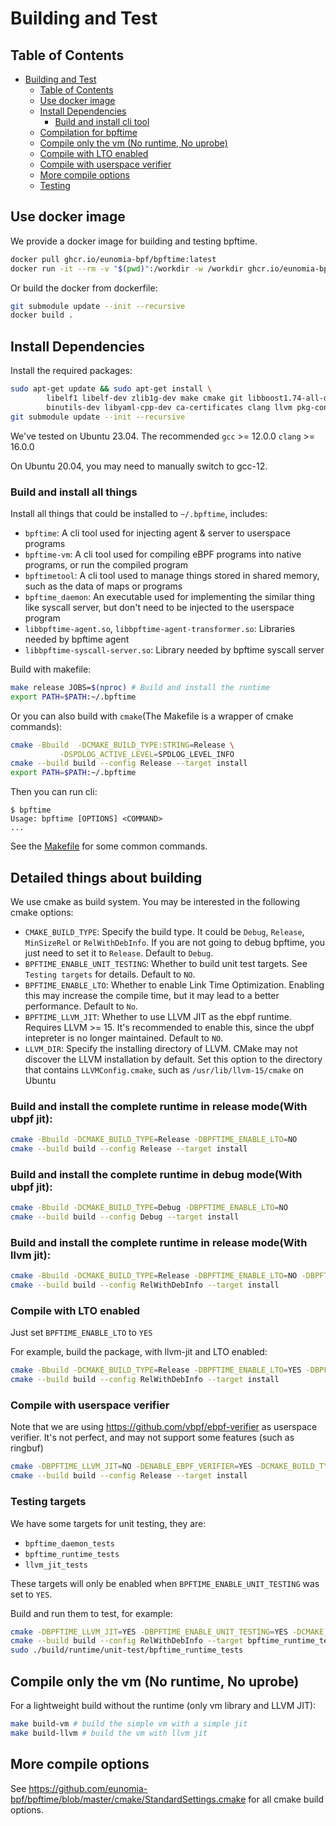 # Building and Test

## Table of Contents

- [Building and Test](#building-and-test)
  - [Table of Contents](#table-of-contents)
  - [Use docker image](#use-docker-image)
  - [Install Dependencies](#install-dependencies)
    - [Build and install cli tool](#build-and-install-cli-tool)
  - [Compilation for bpftime](#compilation-for-bpftime)
  - [Compile only the vm (No runtime, No uprobe)](#compile-only-the-vm-no-runtime-no-uprobe)
  - [Compile with LTO enabled](#compile-with-lto-enabled)
  - [Compile with userspace verifier](#compile-with-userspace-verifier)
  - [More compile options](#more-compile-options)
  - [Testing](#testing)

## Use docker image

We provide a docker image for building and testing bpftime.

```bash
docker pull ghcr.io/eunomia-bpf/bpftime:latest
docker run -it --rm -v "$(pwd)":/workdir -w /workdir ghcr.io/eunomia-bpf/bpftime:latest /bin/bash
```

Or build the docker from dockerfile:

```bash
git submodule update --init --recursive
docker build .
```

## Install Dependencies

Install the required packages:

```bash
sudo apt-get update && sudo apt-get install \
        libelf1 libelf-dev zlib1g-dev make cmake git libboost1.74-all-dev \
        binutils-dev libyaml-cpp-dev ca-certificates clang llvm pkg-config llvm-dev
git submodule update --init --recursive
```

We've tested on Ubuntu 23.04. The recommended `gcc` >= 12.0.0 `clang` >= 16.0.0

On Ubuntu 20.04, you may need to manually switch to gcc-12.

### Build and install all things

Install all things that could be installed to `~/.bpftime`, includes:
- `bpftime`: A cli tool used for injecting agent & server to userspace programs
- `bpftime-vm`: A cli tool used for compiling eBPF programs into native programs, or run the compiled program
- `bpftimetool`: A cli tool used to manage things stored in shared memory, such as the data of maps or programs
- `bpftime_daemon`: An executable used for implementing the similar thing like syscall server, but don't need to be injected to the userspace program
- `libbpftime-agent.so`, `libbpftime-agent-transformer.so`: Libraries needed by bpftime agent
- `libbpftime-syscall-server.so`: Library needed by bpftime syscall server

Build with makefile:

```bash
make release JOBS=$(nproc) # Build and install the runtime
export PATH=$PATH:~/.bpftime
```

Or you can also build with `cmake`(The Makefile is a wrapper of cmake commands):

```bash
cmake -Bbuild  -DCMAKE_BUILD_TYPE:STRING=Release \
           -DSPDLOG_ACTIVE_LEVEL=SPDLOG_LEVEL_INFO
cmake --build build --config Release --target install
export PATH=$PATH:~/.bpftime
```

Then you can run cli:

```console
$ bpftime
Usage: bpftime [OPTIONS] <COMMAND>
...
```

See the [Makefile](https://github.com/eunomia-bpf/bpftime/blob/master/Makefile) for some common commands.

## Detailed things about building

We use cmake as build system. You may be interested in the following cmake options:

- `CMAKE_BUILD_TYPE`: Specify the build type. It could be `Debug`, `Release`, `MinSizeRel` or `RelWithDebInfo`. If you are not going to debug bpftime, you just need to set it to `Release`. Default to `Debug`.
- `BPFTIME_ENABLE_UNIT_TESTING`: Whether to build unit test targets. See `Testing targets` for details. Default to `NO`.
- `BPFTIME_ENABLE_LTO`: Whether to enable Link Time Optimization. Enabling this may increase the compile time, but it may lead to a better performance. Default to `No`.
- `BPFTIME_LLVM_JIT`: Whether to use LLVM JIT as the ebpf runtime. Requires LLVM >= 15. It's recommended to enable this, since the ubpf intepreter is no longer maintained. Default to `NO`.
- `LLVM_DIR`: Specify the installing directory of LLVM. CMake may not discover the LLVM installation by default. Set this option to the directory that contains `LLVMConfig.cmake`, such as `/usr/lib/llvm-15/cmake` on Ubuntu

### Build and install the complete runtime in release mode(With ubpf jit):

```bash
cmake -Bbuild -DCMAKE_BUILD_TYPE=Release -DBPFTIME_ENABLE_LTO=NO
cmake --build build --config Release --target install
```

### Build and install the complete runtime in debug mode(With ubpf jit):

```bash
cmake -Bbuild -DCMAKE_BUILD_TYPE=Debug -DBPFTIME_ENABLE_LTO=NO
cmake --build build --config Debug --target install
```

### Build and install the complete runtime in release mode(With llvm jit):

```bash
cmake -Bbuild -DCMAKE_BUILD_TYPE=Release -DBPFTIME_ENABLE_LTO=NO -DBPFTIME_LLVM_JIT=YES
cmake --build build --config RelWithDebInfo --target install
```

### Compile with LTO enabled

Just set `BPFTIME_ENABLE_LTO` to `YES`

For example, build  the package, with llvm-jit and LTO enabled:

```sh
cmake -Bbuild -DCMAKE_BUILD_TYPE=Release -DBPFTIME_ENABLE_LTO=YES -DBPFTIME_LLVM_JIT=YES
cmake --build build --config RelWithDebInfo --target install
```

### Compile with userspace verifier 

Note that we are using https://github.com/vbpf/ebpf-verifier as userspace verifier. It's not perfect, and may not support some features (such as ringbuf)

```sh
cmake -DBPFTIME_LLVM_JIT=NO -DENABLE_EBPF_VERIFIER=YES -DCMAKE_BUILD_TYPE=Release -B build
cmake --build build --config Release --target install
```

### Testing targets

We have some targets for unit testing, they are:
- `bpftime_daemon_tests`
- `bpftime_runtime_tests`
- `llvm_jit_tests`

These targets will only be enabled when `BPFTIME_ENABLE_UNIT_TESTING` was set to `YES`.

Build and run them to test, for example:
```sh
cmake -DBPFTIME_LLVM_JIT=YES -DBPFTIME_ENABLE_UNIT_TESTING=YES -DCMAKE_BUILD_TYPE=Release -B build
cmake --build build --config RelWithDebInfo --target bpftime_runtime_tests
sudo ./build/runtime/unit-test/bpftime_runtime_tests
```

## Compile only the vm (No runtime, No uprobe)

For a lightweight build without the runtime (only vm library and LLVM JIT):

```bash
make build-vm # build the simple vm with a simple jit
make build-llvm # build the vm with llvm jit
```

## More compile options

See <https://github.com/eunomia-bpf/bpftime/blob/master/cmake/StandardSettings.cmake> for all cmake build options.

